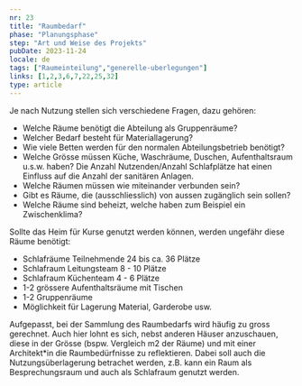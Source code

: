 ```yaml
---
nr: 23
title: "Raumbedarf"
phase: "Planungsphase"
step: "Art und Weise des Projekts"
pubDate: 2023-11-24
locale: de
tags: ["Raumeinteilung","generelle-uberlegungen"]
links: [1,2,3,6,7,22,25,32]
type: article
---
```


Je nach Nutzung stellen sich verschiedene Fragen, dazu gehören:

- Welche Räume benötigt die Abteilung als Gruppenräume?
- Welcher Bedarf besteht für Materiallagerung?
- Wie viele Betten werden für den normalen Abteilungsbetrieb benötigt?
- Welche Grösse müssen Küche, Waschräume, Duschen, Aufenthaltsraum u.s.w. haben? Die Anzahl Nutzenden/Anzahl Schlafplätze hat einen Einfluss auf die Anzahl der sanitären Anlagen.
- Welche Räumen müssen wie miteinander verbunden sein?
- Gibt es Räume, die (ausschliesslich) von aussen zugänglich sein sollen?
- Welche Räume sind beheizt, welche haben zum Beispiel ein Zwischenklima?

Sollte das Heim für Kurse genutzt werden können, werden ungefähr diese Räume benötigt:

- Schlafräume Teilnehmende 24 bis ca. 36 Plätze
- Schlafraum Leitungsteam 8 - 10 Plätze
- Schlafraum Küchenteam 4 - 6 Plätze
- 1-2 grössere Aufenthaltsräume mit Tischen
- 1-2 Gruppenräume
- Möglichkeit für Lagerung Material, Garderobe usw.

Aufgepasst, bei der Sammlung des Raumbedarfs wird häufig zu gross gerechnet. Auch hier lohnt es sich, nebst anderen Häuser anzuschauen, diese in der Grösse (bspw. Vergleich m2 der Räume) und mit einer Architekt\*in die Raumbedürfnisse zu reflektieren. Dabei soll auch die Nutzungsüberlagerung betrachet werden, z.B. kann ein Raum als Besprechungsraum und auch als Schlafraum genutzt werden.

